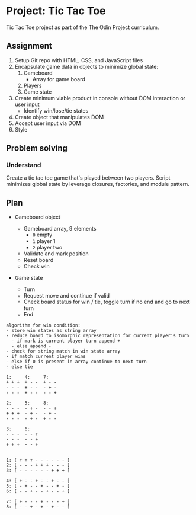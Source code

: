 # Project: Tic Tac Toe

Tic Tac Toe project as part of the The Odin Project curriculum.

## Assignment

1. Setup Git repo with HTML, CSS, and JavaScript files
2. Encapsulate game data in objects to minimize global state:
	1. Gameboard
		- Array for game board
	2. Players
	3. Game state
3. Create minimum viable product in console without DOM interaction or user input
	- Identify win/lose/tie states
4. Create object that manipulates DOM
5. Accept user input via DOM
6. Style

## Problem solving

### Understand 

Create a tic tac toe game that's played between two players. Script minimizes global state by leverage closures, factories, and module pattern.

## Plan

- Gameboard object
	- Gameboard array, 9 elements
		- `0` empty
		- `1` player 1
		- `2` player two
	- Validate and mark position
	- Reset board
  - Check win

- Game state
	- Turn
    - Request move and continue if valid
    - Check board status for win / tie, toggle turn if no end and go to next turn
    - End

```
algorithm for win condition:
- store win states as string array 
- reduce board to isomorphic representation for current player's turn
  - if mark is current player turn append +
  - else append -
- check for string match in win state array
- if match current player wins
- else if 0 is present in array continue to next turn
- else tie

1:     4:     7:
+ + +  + - -  + - -
- - -  + - -  - + -
- - -  + - -  - - +

2:     5:     8:
- - -  - + -  - - +
+ + +  - + -  - + -
- - -  - + -  + - -

3:     6:
- - -  - - +
- - -  - - +
+ + +  - - +


1: [ + + + - - - - - - ]
2: [ - - - + + + - - - ]
3: [ - - - - - - + + + ]

4: [ + - - + - - + - - ]
5: [ - + - - + - - + - ]
6: [ - - + - - + - - + ]

7: [ + - - - + - - - + ]
8: [ - - + - + - + - - ]


```